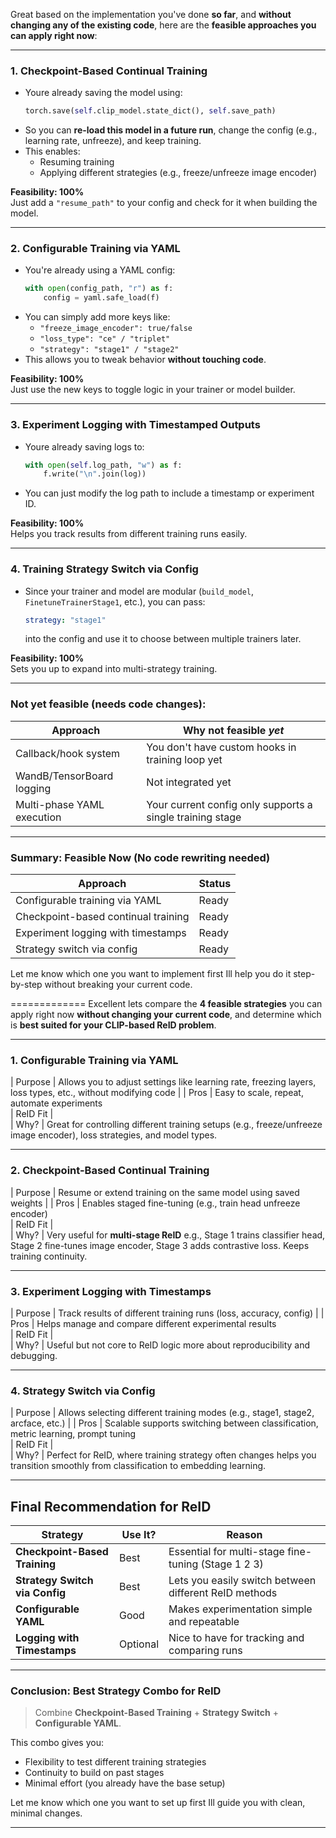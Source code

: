 Great  based on the implementation you've done **so far**, and **without changing any of the existing code**, here are the **feasible approaches you can apply right now**:

---

###  1. **Checkpoint-Based Continual Training**
- Youre already saving the model using:
  ```python
  torch.save(self.clip_model.state_dict(), self.save_path)
  ```
- So you can **re-load this model in a future run**, change the config (e.g., learning rate, unfreeze), and keep training.
- This enables:
  - Resuming training
  - Applying different strategies (e.g., freeze/unfreeze image encoder)

 **Feasibility: 100%**  
 Just add a `"resume_path"` to your config and check for it when building the model.

---

###  2. **Configurable Training via YAML**
- You're already using a YAML config:
  ```python
  with open(config_path, "r") as f:
      config = yaml.safe_load(f)
  ```
- You can simply add more keys like:
  - `"freeze_image_encoder": true/false`
  - `"loss_type": "ce" / "triplet"`
  - `"strategy": "stage1" / "stage2"`
- This allows you to tweak behavior **without touching code**.

 **Feasibility: 100%**  
 Just use the new keys to toggle logic in your trainer or model builder.

---

###  3. **Experiment Logging with Timestamped Outputs**
- Youre already saving logs to:
  ```python
  with open(self.log_path, "w") as f:
      f.write("\n".join(log))
  ```
- You can just modify the log path to include a timestamp or experiment ID.

 **Feasibility: 100%**  
 Helps you track results from different training runs easily.

---

###  4. **Training Strategy Switch via Config**
- Since your trainer and model are modular (`build_model`, `FinetuneTrainerStage1`, etc.), you can pass:
  ```yaml
  strategy: "stage1"
  ```
  into the config and use it to choose between multiple trainers later.

 **Feasibility: 100%**  
 Sets you up to expand into multi-strategy training.

---

###  Not yet feasible (needs code changes):

| Approach                    | Why not feasible *yet* |
|-----------------------------|-------------------------|
| Callback/hook system        | You don't have custom hooks in training loop yet |
| WandB/TensorBoard logging   | Not integrated yet |
| Multi-phase YAML execution  | Your current config only supports a single training stage |

---

###  Summary: Feasible Now (No code rewriting needed)

| Approach                             | Status    |
|--------------------------------------|-----------|
| Configurable training via YAML       |  Ready   |
| Checkpoint-based continual training  |  Ready   |
| Experiment logging with timestamps   |  Ready   |
| Strategy switch via config           |  Ready   |

Let me know which one you want to implement first  Ill help you do it step-by-step without breaking your current code.



=============
Excellent  lets compare the **4 feasible strategies** you can apply right now **without changing your current code**, and determine which is **best suited for your CLIP-based ReID problem**.

---

###  **1. Configurable Training via YAML**

| Purpose | Allows you to adjust settings like learning rate, freezing layers, loss types, etc., without modifying code |
| Pros    | Easy to scale, repeat, automate experiments  
| ReID Fit |   
| Why?    | Great for controlling different training setups (e.g., freeze/unfreeze image encoder), loss strategies, and model types.

---

###  **2. Checkpoint-Based Continual Training**

| Purpose | Resume or extend training on the same model using saved weights |
| Pros    | Enables staged fine-tuning (e.g., train head  unfreeze encoder)  
| ReID Fit |   
| Why?    | Very useful for **multi-stage ReID**  e.g., Stage 1 trains classifier head, Stage 2 fine-tunes image encoder, Stage 3 adds contrastive loss. Keeps training continuity.

---

###  **3. Experiment Logging with Timestamps**

| Purpose | Track results of different training runs (loss, accuracy, config) |
| Pros    | Helps manage and compare different experimental results  
| ReID Fit |   
| Why?    | Useful but not core to ReID logic  more about reproducibility and debugging.

---

###  **4. Strategy Switch via Config**

| Purpose | Allows selecting different training modes (e.g., stage1, stage2, arcface, etc.) |
| Pros    | Scalable  supports switching between classification, metric learning, prompt tuning  
| ReID Fit |   
| Why?    | Perfect for ReID, where training strategy often changes  helps you transition smoothly from classification to embedding learning.

---

##  Final Recommendation for ReID

| Strategy                     | Use It? | Reason |
|-----------------------------|---------|--------|
| **Checkpoint-Based Training**     |  Best | Essential for multi-stage fine-tuning (Stage 1  2  3) |
| **Strategy Switch via Config**    |  Best | Lets you easily switch between different ReID methods |
| **Configurable YAML**             |  Good | Makes experimentation simple and repeatable |
| **Logging with Timestamps**       |  Optional | Nice to have for tracking and comparing runs |

---

###  **Conclusion: Best Strategy Combo for ReID**

> Combine **Checkpoint-Based Training** + **Strategy Switch** + **Configurable YAML**.

This combo gives you:
- Flexibility to test different training strategies
- Continuity to build on past stages
- Minimal effort (you already have the base setup)

Let me know which one you want to set up first  Ill guide you with clean, minimal changes.


-----------------

